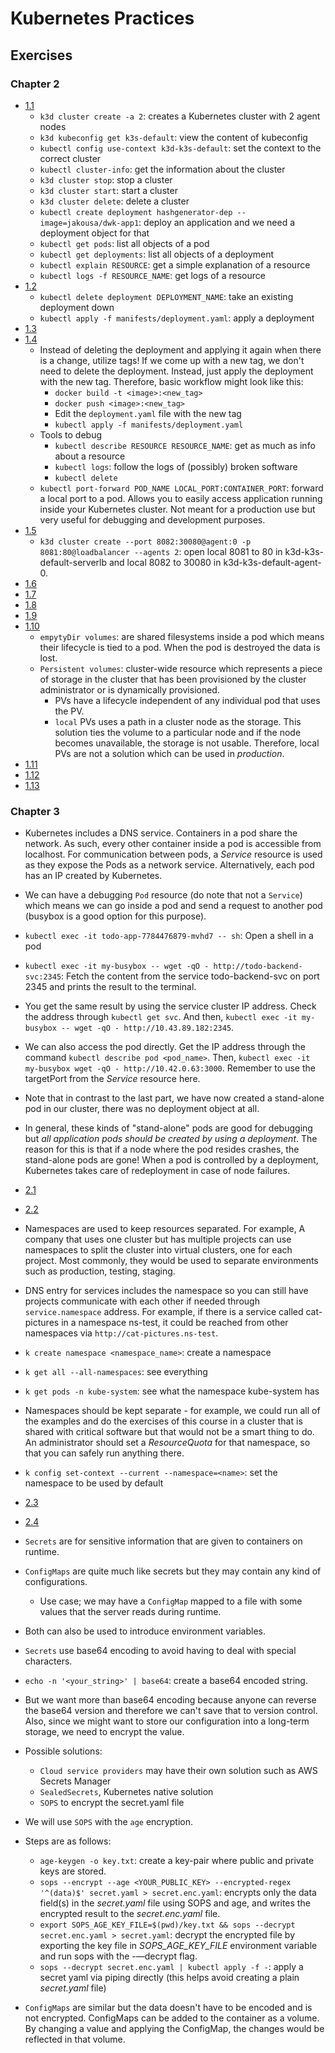 # Kubernetes Practices

## Exercises

### Chapter 2
- [1.1](https://github.com/berkturetken/kubernetes-practices/tree/1.1/log_output)
    - `k3d cluster create -a 2`: creates a Kubernetes cluster with 2 agent nodes
    - `k3d kubeconfig get k3s-default`: view the content of kubeconfig
    - `kubectl config use-context k3d-k3s-default`: set the context to the correct cluster
    - `kubectl cluster-info`: get the information about the cluster
    - `k3d cluster stop`: stop a cluster
    - `k3d cluster start`: start a cluster
    - `k3d cluster delete`: delete a cluster
    - `kubectl create deployment hashgenerator-dep --image=jakousa/dwk-app1`: deploy an application and we need a deployment object for that
    - `kubectl get pods`: list all objects of a pod
    - `kubectl get deployments`: list all objects of a deployment
    - `kubectl explain RESOURCE`: get a simple explanation of a resource
    - `kubectl logs -f RESOURCE_NAME`: get logs of a resource
- [1.2](https://github.com/berkturetken/kubernetes-practices/tree/1.2/the_project)
    - `kubectl delete deployment DEPLOYMENT_NAME`: take an existing deployment down
    - `kubectl apply -f manifests/deployment.yaml`: apply a deployment
- [1.3](https://github.com/berkturetken/kubernetes-practices/tree/1.3/log_output)
- [1.4](https://github.com/berkturetken/kubernetes-practices/tree/1.4/the_project)
    - Instead of deleting the deployment and applying it again when there is a change, utilize tags! If we come up with a new tag, we don't need to delete the deployment. Instead, just apply the deployment with the new tag. Therefore, basic workflow might look like this:
        - `docker build -t <image>:<new_tag>`
        - `docker push <image>:<new_tag>`
        - Edit the `deployment.yaml` file with the new tag
        - `kubectl apply -f manifests/deployment.yaml`
    - Tools to debug
        - `kubectl describe RESOURCE RESOURCE_NAME`: get as much as info about a resource
        - `kubectl logs`: follow the logs of (possibly) broken software
        - `kubectl delete`
    - `kubectl port-forward POD_NAME LOCAL_PORT:CONTAINER_PORT`: forward a local port to a pod. Allows you to easily access application running inside your Kubernetes cluster. Not meant for a production use but very useful for debugging and development purposes.
- [1.5](https://github.com/berkturetken/kubernetes-practices/tree/1.5/the_project)
    - `k3d cluster create --port 8082:30080@agent:0 -p 8081:80@loadbalancer --agents 2`: open local 8081 to 80 in k3d-k3s-default-serverlb and local 8082 to 30080 in k3d-k3s-default-agent-0.
- [1.6](https://github.com/berkturetken/kubernetes-practices/tree/1.6/the_project)
- [1.7](https://github.com/berkturetken/kubernetes-practices/tree/1.7/log_output)
- [1.8](https://github.com/berkturetken/kubernetes-practices/tree/1.8/the_project)
- [1.9](https://github.com/berkturetken/kubernetes-practices/tree/1.9/ping_pong)
- [1.10](https://github.com/berkturetken/kubernetes-practices/tree/1.10/log_output)
    - `empytyDir volumes`: are shared filesystems inside a pod which means their lifecycle is tied to a  pod. When the pod is destroyed the data is lost.
    - `Persistent volumes`: cluster-wide resource which represents a piece of storage in the cluster that has been provisioned by the cluster administrator or is dynamically provisioned.
        - PVs have a lifecycle independent of any individual pod that uses the PV.
        - `local` PVs uses a path in a cluster node as the storage. This solution ties the volume to a particular node and if the node becomes unavailable, the storage is not usable. Therefore, local PVs are not a solution which can be used in *production*.
- [1.11](https://github.com/berkturetken/kubernetes-practices/tree/1.11)
- [1.12](https://github.com/berkturetken/kubernetes-practices/tree/1.12/the_project)
- [1.13](https://github.com/berkturetken/kubernetes-practices/tree/1.13/the_project)

### Chapter 3
- Kubernetes includes a DNS service. Containers in a pod share the network. As such, every other container inside a pod is accessible from localhost. For communication between pods, a *Service* resource is used as they expose the Pods as a network service. Alternatively, each pod has an IP created by Kubernetes.
- We can have a debugging `Pod` resource (do note that not a `Service`) which means we can go inside a pod and send a request to another pod (busybox is a good option for this purpose).
- `kubectl exec -it todo-app-7784476879-mvhd7 -- sh`: Open a shell in a pod
- `kubectl exec -it my-busybox -- wget -qO - http://todo-backend-svc:2345`: Fetch the content from the service todo-backend-svc on port 2345 and prints the result to the terminal.
- You get the same result by using the service cluster IP address. Check the address through `kubectl get svc`. And then, `kubectl exec -it my-busybox -- wget -qO - http://10.43.89.182:2345`.
- We can also access the pod directly. Get the IP address through the command `kubectl describe pod <pod_name>`. Then, `kubectl exec -it my-busybox wget -qO - http://10.42.0.63:3000`. Remember to use the targetPort from the *Service* resource here.
- Note that in contrast to the last part, we have now created a stand-alone pod in our cluster, there was no deployment object at all.
- In general, these kinds of "stand-alone" pods are good for debugging but *all application pods should be created by using a deployment*. The reason for this is that if a node where the pod resides crashes, the stand-alone pods are gone! When a pod is controlled by a deployment, Kubernetes takes care of redeployment in case of node failures.

- [2.1](https://github.com/berkturetken/kubernetes-practices/tree/2.1/log_output)
- [2.2](https://github.com/berkturetken/kubernetes-practices/tree/2.2/todo_app)

- Namespaces are used to keep resources separated. For example, A company that uses one cluster but has multiple projects can use namespaces to split the cluster into virtual clusters, one for each project. Most commonly, they would be used to separate environments such as production, testing, staging.
-  DNS entry for services includes the namespace so you can still have projects communicate with each other if needed through `service.namespace` address. For example, if there is a service called cat-pictures in a namespace ns-test, it could be reached from other namespaces via `http://cat-pictures.ns-test`.
- `k create namespace <namespace_name>`: create a namespace
- `k get all --all-namespaces`: see everything
- `k get pods -n kube-system`: see what the namespace kube-system has
- Namespaces should be kept separate - for example, we could run all of the examples and do the exercises of this course in a cluster that is shared with critical software but that would not be a smart thing to do. An administrator should set a *ResourceQuota* for that namespace, so that you can safely run anything there.
- `k config set-context --current --namespace=<name>`: set the namespace to be used by default

- [2.3](https://github.com/berkturetken/kubernetes-practices/tree/2.3/log_output)
- [2.4](https://github.com/berkturetken/kubernetes-practices/tree/2.4/todo_app)

- `Secrets` are for sensitive information that are given to containers on runtime.
- `ConfigMaps` are quite much like secrets but they may contain any kind of configurations.
    - Use case; we may have a `ConfigMap` mapped to a file with some values that the server reads during runtime.
- Both can also be used to introduce environment variables.
- `Secrets` use base64 encoding to avoid having to deal with special characters.
- `echo -n '<your_string>' | base64`: create a base64 encoded string.
- But we want more than base64 encoding because anyone can reverse the base64 version and therefore we can't save that to version control. Also, since we might want to store our configuration into a long-term storage, we need to encrypt the value.
- Possible solutions:
    - `Cloud service providers` may have their own solution such as AWS Secrets Manager
    - `SealedSecrets`, Kubernetes native solution
    - `SOPS` to encrypt the secret.yaml file
- We will use `SOPS` with the `age` encryption.
- Steps are as follows:
    - `age-keygen -o key.txt`: create a key-pair where public and private keys are stored.
    - `sops --encrypt --age <YOUR_PUBLIC_KEY> --encrypted-regex '^(data)$' secret.yaml > secret.enc.yaml`: encrypts only the data field(s) in the *secret.yaml* file using SOPS and age, and writes the encrypted result to the *secret.enc.yaml* file.
    - `export SOPS_AGE_KEY_FILE=$(pwd)/key.txt && sops --decrypt secret.enc.yaml > secret.yaml`: decrypt the encrypted file by exporting the key file in *SOPS_AGE_KEY_FILE* environment variable and run sops with the -—decrypt flag.
    - `sops --decrypt secret.enc.yaml | kubectl apply -f -`: apply a secret yaml via piping directly (this helps avoid creating a plain *secret.yaml* file)
- `ConfigMaps` are similar but the data doesn't have to be encoded and is not encrypted. ConfigMaps can be added to the container as a volume. By changing a value and applying the ConfigMap, the changes would be reflected in that volume.
